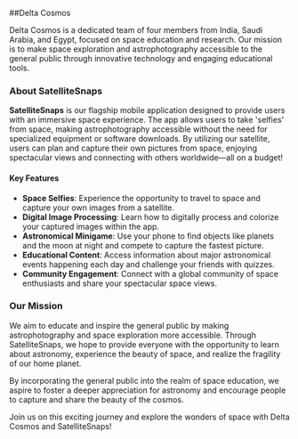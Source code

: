 ##Delta Cosmos

Delta Cosmos is a dedicated team of four members from India, Saudi Arabia, and Egypt, focused on space education and research. Our mission is to make space exploration and astrophotography accessible to the general public through innovative technology and engaging educational tools.

### About SatelliteSnaps

**SatelliteSnaps** is our flagship mobile application designed to provide users with an immersive space experience. The app allows users to take 'selfies' from space, making astrophotography accessible without the need for specialized equipment or software downloads. By utilizing our satellite, users can plan and capture their own pictures from space, enjoying spectacular views and connecting with others worldwide—all on a budget!

#### Key Features

- **Space Selfies**: Experience the opportunity to travel to space and capture your own images from a satellite.
- **Digital Image Processing**: Learn how to digitally process and colorize your captured images within the app.
- **Astronomical Minigame**: Use your phone to find objects like planets and the moon at night and compete to capture the fastest picture.
- **Educational Content**: Access information about major astronomical events happening each day and challenge your friends with quizzes.
- **Community Engagement**: Connect with a global community of space enthusiasts and share your spectacular space views.

### Our Mission

We aim to educate and inspire the general public by making astrophotography and space exploration more accessible. Through SatelliteSnaps, we hope to provide everyone with the opportunity to learn about astronomy, experience the beauty of space, and realize the fragility of our home planet.

By incorporating the general public into the realm of space education, we aspire to foster a deeper appreciation for astronomy and encourage people to capture and share the beauty of the cosmos.

Join us on this exciting journey and explore the wonders of space with Delta Cosmos and SatelliteSnaps!
